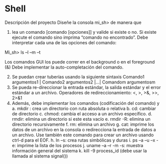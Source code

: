 # Shell

Descripción del proyecto
Diseñe la consola mi_sh> de manera que 
1.	lea un comando [comando [opciones]] y valide si existe o no. Si existe ejecute el comando sino imprima “comando no encontrado”. 
Debe interpretar cada una de las opciones del comando:

Mi_sh> ls –l –m –t 

Los comandos GUI los puede correr en el background o en el foreground (&)
Debe implementar la auto-completación del comando.

2.	Se puedan crear tuberías usando la siguiente sintaxis
Comando1 argumentos1 | Comando2 argumentos2 |…| Comandom argumentosm
3.	Se pueda re-direccionar la entrada estándar, la salida estándar y el error estándar a un archivo.
Operadores de redireccionamiento: <, >, >&, >>, 2>&1
4.	Además, debe implementar  los comandos (codificación del comando) y 
a.	mkdir : crea un directorio con ruta absoluta o relativa
b.	cd: cambiar de directorio
c.	chmod: cambia el acceso a un archivo específico. 
d.	rmdir: elimina un directorio si este esta vacío
e.	rmdir -R: elimina un directorio recursivamente
f.	rm: elimina un archivo
g.	cat: imprime los datos de un archivo en la consola o redirecciona la entrada de datos a un archivo. Use también este comando para crear un archivo usando ctrl-d para el EOF. 
h.	ln –s: crea rutas simbólicas y duras
i.	ps –a –u –x -e: imprime la lista de los procesos
j.	uname –a –r  -m -s: muestra información general del sistema
k.	kill -9 process_id (debe usar la llamada al sistema signal())

